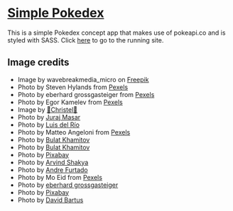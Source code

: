 # [Simple Pokedex](https://oktawia-k.github.io/pokedex/)
This is a simple Pokedex concept app that makes use of pokeapi.co and is styled with SASS. Click [here](https://oktawia-k.github.io/pokedex/) to go to the running site.
## Image credits
- Image by wavebreakmedia_micro on [Freepik](https://www.freepik.com/free-photo/punching-bags-rope-gym_8403063.htm#query=boxing%20ring&position=5&from_view=search&track=ais&uuid=c1f7d532-de25-4eb6-b142-93519d8192b3")
- Photo by Steven Hylands from [Pexels](https://www.pexels.com/photo/five-sheeps-on-pasture-during-golden-hour-1650919/)
- Photo by eberhard grossgasteiger from [Pexels](https://www.pexels.com/photo/down-angle-photography-of-red-clouds-and-blue-sky-844297/)
- Photo by Egor Kamelev from [Pexels](https://www.pexels.com/photo/closeup-photo-of-red-and-white-mushroom-757292/)
- Image by [🌼Christel🌼](https://pixabay.com/users/chiemseherin-1425977/?utm_source=link-attribution&utm_medium=referral&utm_campaign=image&utm_content=4940300")
- Photo by [Juraj Masar](https://www.pexels.com/photo/surface-level-of-fallen-leaves-on-tree-trunk-253905/)
- Photo by [Luis del Río](https://www.pexels.com/photo/person-walking-between-green-forest-trees-15286/)
- Photo by Matteo Angeloni from [Pexels](https://www.pexels.com/photo/english-church-14195031/)
- Photo by [Bulat Khamitov](https://www.pexels.com/photo/blue-pool-in-old-quarry-5293130/)
- Photo by [Bulat Khamitov](https://www.pexels.com/photo/blue-pool-in-old-quarry-5293130/)
- Photo by [Pixabay](https://www.pexels.com/photo/erupting-lava-during-daytime-73830/)
- Photo by [Arvind Shakya](https://www.pexels.com/photo/silhouette-photo-of-person-riding-on-horse-under-twilight-sky-1461441/)
- Photo by [Andre Furtado](https://www.pexels.com/photo/lightning-and-gray-clouds-1162251/)
- Photo by Mo Eid from [Pexels](https://www.pexels.com/photo/landscape-of-hills-and-forest-at-sunset-11592804/)
- Photo by [eberhard grossgasteiger](https://www.pexels.com/photo/landscape-photo-of-mountain-filled-with-snow-1004665/)
- Photo by [Pixabay](https://www.pexels.com/photo/brown-tunnel-near-body-of-water-163872/)
- Photo by [David Bartus](https://www.pexels.com/photo/photo-lavender-flower-field-under-pink-sky-1166209/)
